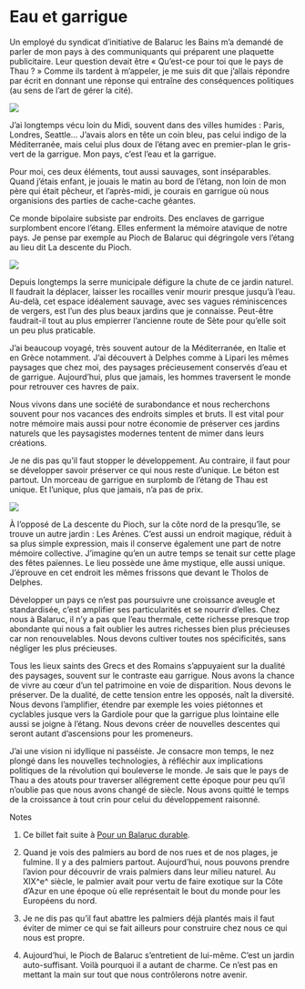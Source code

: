 # Eau et garrigue

Un employé du syndicat d’initiative de Balaruc les Bains m’a demandé de parler de mon pays à des communiquants qui préparent une plaquette publicitaire. Leur question devait être « Qu’est-ce pour toi que le pays de Thau ? » Comme ils tardent à m’appeler, je me suis dit que j’allais répondre par écrit en donnant une réponse qui entraîne des conséquences politiques (au sens de l’art de gérer la cité).

![](https://tcrouzet.com/images_tc/2008/03/pioch21.jpg)

J’ai longtemps vécu loin du Midi, souvent dans des villes humides : Paris, Londres, Seattle… J’avais alors en tête un coin bleu, pas celui indigo de la Méditerranée, mais celui plus doux de l’étang avec en premier-plan le gris-vert de la garrigue. Mon pays, c’est l’eau et la garrigue.

Pour moi, ces deux éléments, tout aussi sauvages, sont inséparables. Quand j’étais enfant, je jouais le matin au bord de l’étang, non loin de mon père qui était pêcheur, et l’après-midi, je courais en garrigue où nous organisions des parties de cache-cache géantes.

Ce monde bipolaire subsiste par endroits. Des enclaves de garrigue surplombent encore l’étang. Elles enferment la mémoire atavique de notre pays. Je pense par exemple au Pioch de Balaruc qui dégringole vers l’étang au lieu dit La descente du Pioch.

![](https://tcrouzet.com/images_tc/2008/03/pioch11.jpg)

Depuis longtemps la serre municipale défigure la chute de ce jardin naturel. Il faudrait la déplacer, laisser les rocailles venir mourir presque jusqu’à l’eau. Au-delà, cet espace idéalement sauvage, avec ses vagues réminiscences de vergers, est l’un des plus beaux jardins que je connaisse. Peut-être faudrait-il tout au plus empierrer l’ancienne route de Sète pour qu’elle soit un peu plus praticable.

J’ai beaucoup voyagé, très souvent autour de la Méditerranée, en Italie et en Grèce notamment. J’ai découvert à Delphes comme à Lipari les mêmes paysages que chez moi, des paysages précieusement conservés d’eau et de garrigue. Aujourd’hui, plus que jamais, les hommes traversent le monde pour retrouver ces havres de paix.

Nous vivons dans une société de surabondance et nous recherchons souvent pour nos vacances des endroits simples et bruts. Il est vital pour notre mémoire mais aussi pour notre économie de préserver ces jardins naturels que les paysagistes modernes tentent de mimer dans leurs créations.

Je ne dis pas qu’il faut stopper le développement. Au contraire, il faut pour se développer savoir préserver ce qui nous reste d’unique. Le béton est partout. Un morceau de garrigue en surplomb de l’étang de Thau est unique. Et l’unique, plus que jamais, n’a pas de prix.

![](https://tcrouzet.com/images_tc/2008/03/arene1.jpg)

À l’opposé de La descente du Pioch, sur la côte nord de la presqu’île, se trouve un autre jardin : Les Arènes. C’est aussi un endroit magique, réduit à sa plus simple expression, mais il conserve également une part de notre mémoire collective. J’imagine qu’en un autre temps se tenait sur cette plage des fêtes païennes. Le lieu possède une âme mystique, elle aussi unique. J’éprouve en cet endroit les mêmes frissons que devant le Tholos de Delphes.

Développer un pays ce n’est pas poursuivre une croissance aveugle et standardisée, c’est amplifier ses particularités et se nourrir d’elles. Chez nous à Balaruc, il n’y a pas que l’eau thermale, cette richesse presque trop abondante qui nous a fait oublier les autres richesses bien plus précieuses car non renouvelables. Nous devons cultiver toutes nos spécificités, sans négliger les plus précieuses.

Tous les lieux saints des Grecs et des Romains s’appuyaient sur la dualité des paysages, souvent sur le contraste eau garrigue. Nous avons la chance de vivre au cœur d’un tel patrimoine en voie de disparition. Nous devons le préserver. De la dualité, de cette tension entre les opposés, naît la diversité. Nous devons l’amplifier, étendre par exemple les voies piétonnes et cyclables jusque vers la Gardiole pour que la garrigue plus lointaine elle aussi se joigne à l’étang. Nous devons créer de nouvelles descentes qui seront autant d’ascensions pour les promeneurs.

J’ai une vision ni idyllique ni passéiste. Je consacre mon temps, le nez plongé dans les nouvelles technologies, à réfléchir aux implications politiques de la révolution qui bouleverse le monde. Je sais que le pays de Thau a des atouts pour traverser allégrement cette époque pour peu qu’il n’oublie pas que nous avons changé de siècle. Nous avons quitté le temps de la croissance à tout crin pour celui du développement raisonné.

Notes

1. Ce billet fait suite à [Pour un Balaruc durable](https://tcrouzet.com/2007/10/18/de-la-theorie-a-la-pratique/).

2. Quand je vois des palmiers au bord de nos rues et de nos plages, je fulmine. Il y a des palmiers partout. Aujourd’hui, nous pouvons prendre l’avion pour découvrir de vrais palmiers dans leur milieu naturel. Au XIX^e^ siècle, le palmier avait pour vertu de faire exotique sur la Côte d’Azur en une époque où elle représentait le bout du monde pour les Européens du nord.

3. Je ne dis pas qu’il faut abattre les palmiers déjà plantés mais il faut éviter de mimer ce qui se fait ailleurs pour construire chez nous ce qui nous est propre.

4. Aujourd’hui, le Pioch de Balaruc s’entretient de lui-même. C’est un jardin auto-suffisant. Voilà pourquoi il a autant de charme. Ce n’est pas en mettant la main sur tout que nous contrôlerons notre avenir.